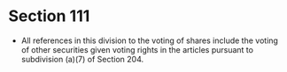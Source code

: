 # Section 111

- All references in this division to the voting of shares include the voting of other securities given voting rights in the articles pursuant to subdivision (a)(7) of Section 204.